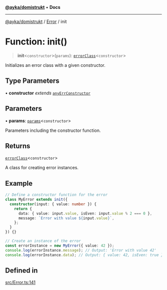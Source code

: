 [**@ayka/domistrukt**](../../../README.md) • **Docs**

***

[@ayka/domistrukt](../../../globals.md) / [Error](../README.md) / init

# Function: init()

> **init**\<`constructor`\>(`params`): [`errorClass`](../type-aliases/errorClass.md)\<`constructor`\>

Initializes an error class with a given constructor.

## Type Parameters

• **constructor** *extends* [`anyErrConstructor`](../type-aliases/anyErrConstructor.md)

## Parameters

• **params**: [`params`](../type-aliases/params.md)\<`constructor`\>

Parameters including the constructor function.

## Returns

[`errorClass`](../type-aliases/errorClass.md)\<`constructor`\>

A class for creating error instances.

## Example

```ts
// Define a constructor function for the error
class MyError extends init({
  constructor(input: { value: number }) {
    return {
      data: { value: input.value, isEven: input.value % 2 === 0 },
      message: `Error with value ${input.value}`,
    };
  }
}) {}

// Create an instance of the error
const errorInstance = new MyError({ value: 42 });
console.log(errorInstance.message); // Output: 'Error with value 42'
console.log(errorInstance.data); // Output: { value: 42, isEven: true }
```

## Defined in

[src/Error.ts:141](https://github.com/AndreyMork/domistrukt/blob/afa9cf17027abfba6baa33ec45e8c09e6e425aa7/src/Error.ts#L141)
